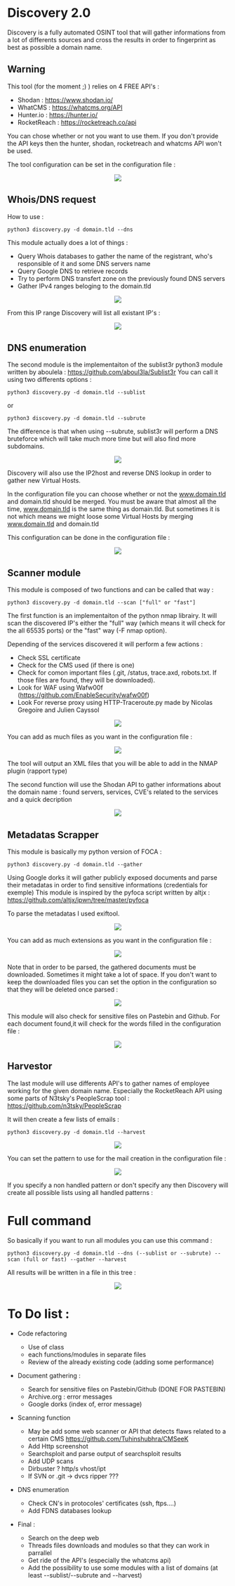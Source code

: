 # Discovery 2.0

Discovery is a fully automated OSINT tool that will gather informations from a lot of differents sources and cross the results in order to fingerprint as best as possible a domain name.

## Warning

This tool (for the moment ;) ) relies on 4 FREE API's : 
- Shodan : https://www.shodan.io/
- WhatCMS : https://whatcms.org/API
- Hunter.io : https://hunter.io/
- RocketReach : https://rocketreach.co/api 

You can chose whether or not you want to use them. If you don't provide  the API keys then the hunter, shodan, rocketreach and whatcms API won't be used.

The tool configuration can be set in the configuration file :

<div align="center">
<img src="images/1.png">
</div>

## Whois/DNS request

How to use :

    python3 discovery.py -d domain.tld --dns

This module actually does a lot of things :
- Query Whois databases to gather the name of the registrant, who's responsible of it and some DNS servers name
- Query Google DNS to retrieve records
- Try to perform DNS transfert zone on the previously found DNS servers
- Gather IPv4 ranges beloging to the domain.tld

<div align="center">
<img src="images/2.png">
</div>

From this IP range Discovery will list all existant IP's :

<div align="center">
<img src="images/3.png">
</div>

## DNS enumeration

The second module is the implementaiton of the sublist3r python3 module written by aboulela :
https://github.com/aboul3la/Sublist3r
You can call it using two differents options :

    python3 discovery.py -d domain.tld --sublist
or

    python3 discovery.py -d domain.tld --subrute

The difference is that when using --subrute, sublist3r will perform a DNS bruteforce which will take much more time but will also find more subdomains.

<div align="center">
<img src="images/4.png">
</div>

Discovery will also use the IP2host and reverse DNS lookup in order to gather new Virtual Hosts.

In the configuration file you can choose whether or not the www.domain.tld and domain.tld should be merged. You must be aware that almost all the time, www.domain.tld is the same thing as 
domain.tld. But sometimes it is not which means we might loose some Virtual Hosts by merging www.domain.tld and domain.tld 

This configuration can be done in the configuration file :

<div align="center">
<img src="images/5.png">
</div>

## Scanner module

This module is composed of two functions and can be called that way :

    python3 discovery.py -d domain.tld --scan ["full" or "fast"]

The first function is an implementaiton of the python nmap librairy. It will scan the discovered IP's either the "full" way (which means it will check for the all 65535 ports) or the "fast" way (-F nmap option).

Depending of the services discovered it will perform a few actions :
- Check SSL certificate
- Check for the CMS used (if there is one)
- Check for comon important files (.git, /status, trace.axd, robots.txt. If those files are found, they will be downloaded).
- Look for WAF using Wafw00f (https://github.com/EnableSecurity/wafw00f)
- Look For reverse proxy using HTTP-Traceroute.py made by Nicolas Gregoire and Julien Cayssol

<div align="center">
<img src="images/6.png">
</div>

You can add as much files as you want in the configuration file :

<div align="center">
<img src="images/7.png">
</div>

The tool will output an XML files that you will be able to add in the NMAP plugin (rapport type)

The second function will use the Shodan API to gather informations about the domain name : found servers, services, CVE's related to the services and a quick decription

<div align="center">
<img src="images/8.png">
</div>

## Metadatas Scrapper

This module is basically my python version of FOCA :

    python3 discovery.py -d domain.tld --gather

Using Google dorks it will gather publicly exposed documents and parse their metadatas in order to find sensitive informations (credentials for exemple)
This module is inspired by the pyfoca script written by altjx : https://github.com/altjx/ipwn/tree/master/pyfoca

To parse the metadatas I used exiftool.

<div align="center">
<img src="images/9.png">
</div>

You can add as much extensions as you want in the configuration file :

<div align="center">
<img src="images/10.png">
</div>

Note that in order to be parsed, the gathered documents must be downloaded. Sometimes it might take a lot of space.
If you don't want to keep the downloaded files you can set the option in the configuration so that they will be deleted once parsed :

<div align="center">
<img src="images/11.png">
</div>

This module will also check for sensitive files on Pastebin and Github. For each document found,it will check for the words filled in the configuration file :

<div align="center">
<img src="images/12.png">
</div>

## Harvestor

The last module will use differents API's to gather names of employee working for the given domain name. 
Especially the RocketReach API using some parts of N3tsky's PeopleScrap tool :
https://github.com/n3tsky/PeopleScrap

It will then create a few lists of emails :

    python3 discovery.py -d domain.tld --harvest 

<div align="center">
<img src="images/13.png">
</div>

You can set the pattern to use for the mail creation in the configuration file :

<div align="center">
<img src="images/14.png">
</div>

If you specify a non handled pattern or don't specify any then Discovery will create all possible lists using all handled patterns :

# Full command 

So basically if you want to run all modules you can use this command :

    python3 discovery.py -d domain.tld --dns (--sublist or --subrute) --scan (full or fast) --gather --harvest
    
All results will be written in a file in this tree :

<div align="center">
<img src="images/15.png">
</div>

# To Do list :

 - Code refactoring
    - Use of class
    - each functions/modules in separate files
    - Review of the already existing code (adding some performance)

 - Document gathering :
    - Search for sensitive files on Pastebin/Github (DONE FOR PASTEBIN)
    - Archive.org : error messages
    - Google dorks (index of, error message)
    
 - Scanning function
    - May be add some web scanner or API that detects flaws related to a certain CMS https://github.com/Tuhinshubhra/CMSeeK
    - Add Http screenshot
    - Searchsploit and parse output of searchsploit results
    - Add UDP scans
    - Dirbuster ? http/s vhost/ipt 
    - If SVN or .git -> dvcs ripper ???
 
 - DNS enumeration 
    - Check CN's in protocoles' certificates (ssh, ftps....)
    - Add FDNS databases lookup
 
 - Final :
    - Search on the deep web
    - Threads files downloads and modules so that they can work in parrallel
    - Get ride of the API's (especially the whatcms api)
    - Add the possibility to use some modules with a list of domains (at least --sublist/--subrute and --harvest)


